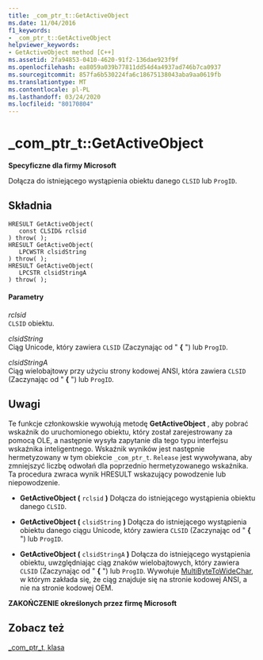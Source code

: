```yaml
---
title: _com_ptr_t::GetActiveObject
ms.date: 11/04/2016
f1_keywords:
- _com_ptr_t::GetActiveObject
helpviewer_keywords:
- GetActiveObject method [C++]
ms.assetid: 2fa94853-0410-4620-91f2-136dae923f9f
ms.openlocfilehash: ea8059a039b77811dd54d4a4937ad746b7ca0937
ms.sourcegitcommit: 857fa6b530224fa6c18675138043aba9aa0619fb
ms.translationtype: MT
ms.contentlocale: pl-PL
ms.lasthandoff: 03/24/2020
ms.locfileid: "80170804"
---
```

# <a name="_com_ptr_tgetactiveobject"></a>_com_ptr_t::GetActiveObject

**Specyficzne dla firmy Microsoft**

Dołącza do istniejącego wystąpienia obiektu danego `CLSID` lub `ProgID`.

## <a name="syntax"></a>Składnia

```
HRESULT GetActiveObject(
   const CLSID& rclsid
) throw( );
HRESULT GetActiveObject(
   LPCWSTR clsidString
) throw( );
HRESULT GetActiveObject(
   LPCSTR clsidStringA
) throw( );
```

#### <a name="parameters"></a>Parametry

*rclsid*<br/>
`CLSID` obiektu.

*clsidString*<br/>
Ciąg Unicode, który zawiera `CLSID` (Zaczynając od " **{** ") lub `ProgID`.

*clsidStringA*<br/>
Ciąg wielobajtowy przy użyciu strony kodowej ANSI, która zawiera `CLSID` (Zaczynając od " **{** ") lub `ProgID`.

## <a name="remarks"></a>Uwagi

Te funkcje członkowskie wywołują metodę **GetActiveObject** , aby pobrać wskaźnik do uruchomionego obiektu, który został zarejestrowany za pomocą OLE, a następnie wysyła zapytanie dla tego typu interfejsu wskaźnika inteligentnego. Wskaźnik wyników jest następnie hermetyzowany w tym obiekcie `_com_ptr_t`. `Release` jest wywoływana, aby zmniejszyć liczbę odwołań dla poprzednio hermetyzowanego wskaźnika. Ta procedura zwraca wynik HRESULT wskazujący powodzenie lub niepowodzenie.

- **GetActiveObject (** `rclsid` **)** Dołącza do istniejącego wystąpienia obiektu danego `CLSID`.

- **GetActiveObject (** `clsidString` **)** Dołącza do istniejącego wystąpienia obiektu danego ciągu Unicode, który zawiera `CLSID` (Zaczynając od " **{** ") lub `ProgID`.

- **GetActiveObject (** `clsidStringA` **)** Dołącza do istniejącego wystąpienia obiektu, uwzględniając ciąg znaków wielobajtowych, który zawiera `CLSID` (Zaczynając od " **{** ") lub `ProgID`. Wywołuje [MultiByteToWideChar](/windows/win32/api/stringapiset/nf-stringapiset-multibytetowidechar), w którym zakłada się, że ciąg znajduje się na stronie kodowej ANSI, a nie na stronie kodowej OEM.

**ZAKOŃCZENIE określonych przez firmę Microsoft**

## <a name="see-also"></a>Zobacz też

[_com_ptr_t, klasa](../cpp/com-ptr-t-class.md)
